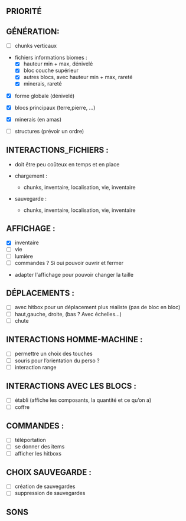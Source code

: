 ## PRIORITÉ

## GÉNÉRATION:

- [ ] chunks verticaux

- fichiers informations biomes :
    - [x] hauteur min + max, dénivelé
    - [x] bloc couche supérieur
    - [x] autres blocs, avec hauteur min + max, rareté
    - [x] minerais, rareté

- [x] forme globale (dénivelé)

- [x] blocs principaux (terre,pierre, …)
- [x] minerais (en amas)
- [ ] structures (prévoir un ordre)



## INTERACTIONS_FICHIERS :

- doit être peu coûteux en temps et en place

- chargement :
    - chunks, inventaire, localisation, vie, inventaire

- sauvegarde :
    - chunks, inventaire, localisation, vie, inventaire

## AFFICHAGE :

- [x] inventaire
- [ ] vie
- [ ] lumière
- [ ] commandes ? Si oui pouvoir ouvrir et fermer

- adapter l'affichage pour pouvoir changer la taille

## DÉPLACEMENTS :

- [ ] avec hitbox pour un déplacement plus réaliste (pas de bloc en bloc)
- [ ] haut,gauche, droite, (bas ? Avec échelles…)
- [ ] chute

## INTERACTIONS HOMME-MACHINE :

- [ ] permettre un choix des touches
- [ ] souris pour l’orientation du perso ?
- [ ] interaction range

## INTERACTIONS AVEC LES BLOCS :

- [ ] établi (affiche les composants, la quantité et ce qu’on a)
- [ ] coffre

## COMMANDES :

- [ ] téléportation
- [ ] se donner des items
- [ ] afficher les hitboxs

## CHOIX SAUVEGARDE :

- [ ] création de sauvegardes
- [ ] suppression de sauvegardes

## SONS